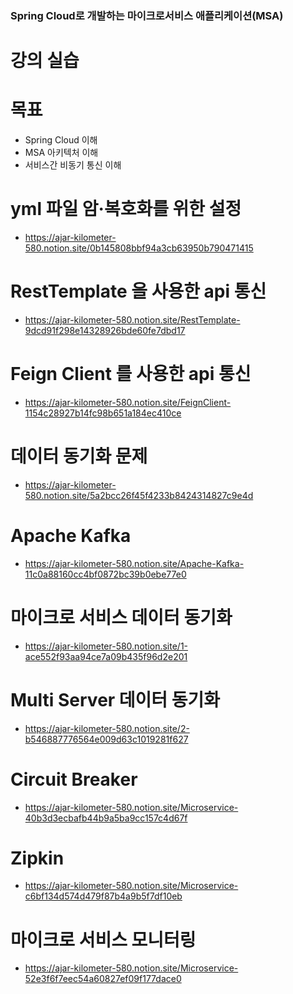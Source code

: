 ### Spring Cloud로 개발하는 마이크로서비스 애플리케이션(MSA)

# 강의 실습

# 목표
- Spring Cloud 이해
- MSA 아키텍처 이해
- 서비스간 비동기 통신 이해





# yml 파일 암·복호화를 위한 설정
 - https://ajar-kilometer-580.notion.site/0b145808bbf94a3cb63950b790471415

# RestTemplate 을 사용한 api 통신
 - https://ajar-kilometer-580.notion.site/RestTemplate-9dcd91f298e14328926bde60fe7dbd17

# Feign Client 를 사용한 api 통신
 - https://ajar-kilometer-580.notion.site/FeignClient-1154c28927b14fc98b651a184ec410ce

# 데이터 동기화 문제
 - https://ajar-kilometer-580.notion.site/5a2bcc26f45f4233b8424314827c9e4d

# Apache Kafka
 - https://ajar-kilometer-580.notion.site/Apache-Kafka-11c0a88160cc4bf0872bc39b0ebe77e0

# 마이크로 서비스 데이터 동기화
 - https://ajar-kilometer-580.notion.site/1-ace552f93aa94ce7a09b435f96d2e201

# Multi Server 데이터 동기화
 - https://ajar-kilometer-580.notion.site/2-b546887776564e009d63c1019281f627

# Circuit Breaker
 - https://ajar-kilometer-580.notion.site/Microservice-40b3d3ecbafb44b9a5ba9cc157c4d67f

# Zipkin
 - https://ajar-kilometer-580.notion.site/Microservice-c6bf134d574d479f87b4a9b5f7df10eb
 
# 마이크로 서비스 모니터링
 - https://ajar-kilometer-580.notion.site/Microservice-52e3f6f7eec54a60827ef09f177dace0
